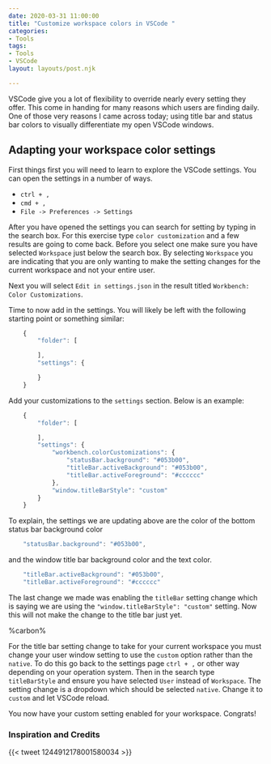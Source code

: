 ```yaml
---
date: 2020-03-31 11:00:00
title: "Customize workspace colors in VSCode "
categories:
- Tools
tags:
- Tools
- VSCode
layout: layouts/post.njk

---
```


VSCode give you a lot of flexibility to override nearly every setting they offer. This come in handing for many reasons which users are finding daily. One of those very reasons I came across today; using title bar and status bar colors to visually differentiate my open VSCode windows.

## Adapting your workspace color settings

First things first you will need to learn to explore the VSCode settings. You can open the settings in a number of ways.

* `ctrl + ,`
* `cmd + ,`
* `File -> Preferences -> Settings`

After you have opened the settings you can search for setting by typing in the search box. For this exercise type `color customization` and a few results are going to come back. Before you select one make sure you have selected `Workspace` just below the search box. By selecting `Workspace` you are indicating that you are only wanting to make the setting changes for the current workspace and not your entire user.

Next you will select `Edit in settings.json` in the result titled `Workbench: Color Customizations`.

Time to now add in the settings. You will likely be left with the following starting point or something similar:
``` js
    {
        "folder": [

        ],
        "settings": {

        }
    }
```
Add your customizations to the `settings` section. Below is an example:
``` js
    {
        "folder": [

        ],
        "settings": {
            "workbench.colorCustomizations": {
                "statusBar.background": "#053b00",
                "titleBar.activeBackground": "#053b00",
                "titleBar.activeForeground": "#cccccc"
            },
            "window.titleBarStyle": "custom"
        }
    }
```
To explain, the settings we are updating above are the color of the bottom status bar background color 
``` js
    "statusBar.background": "#053b00",
```
and the window title bar background color and the text color.
``` js
    "titleBar.activeBackground": "#053b00",
    "titleBar.activeForeground": "#cccccc"
```
The last change we made was enabling the `titleBar` setting change which is saying we are using the `"window.titleBarStyle": "custom"` setting. Now this will not make the change to the title bar just yet.

%carbon%

For the title bar setting change to take for your current workspace you must change your user window setting to use the `custom` option rather than the `native`. To do this go back to the settings page `ctrl + ,` or other way depending on your operation system. Then in the search type `titleBarStyle` and ensure you have selected `User` instead of `Workspace`. The setting change is a dropdown which should be selected `native`. Change it to `custom` and let VSCode reload.

You now have your custom setting enabled for your workspace. Congrats!

### Inspiration and Credits

{{< tweet 1244912178001580034 >}}
